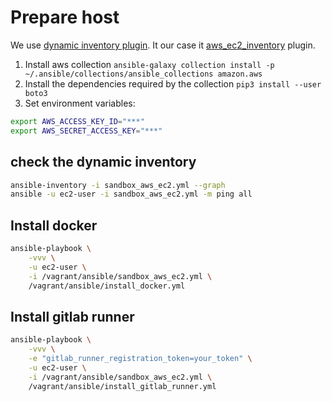 # Prepare host

We use [dynamic inventory plugin](https://docs.ansible.com/ansible/latest/plugins/inventory.html). It our case it [aws_ec2_inventory](https://docs.ansible.com/ansible/latest/collections/amazon/aws/aws_ec2_inventory.html) plugin.

1. Install aws collection `ansible-galaxy collection install -p ~/.ansible/collections/ansible_collections amazon.aws`
2. Install the dependencies required by the collection `pip3 install --user boto3`
3. Set environment variables:

```bash
export AWS_ACCESS_KEY_ID="***"
export AWS_SECRET_ACCESS_KEY="***"
```

## check the dynamic inventory

```bash
ansible-inventory -i sandbox_aws_ec2.yml --graph
ansible -u ec2-user -i sandbox_aws_ec2.yml -m ping all

```

## Install docker 

```bash
ansible-playbook \
    -vvv \
    -u ec2-user \
    -i /vagrant/ansible/sandbox_aws_ec2.yml \
    /vagrant/ansible/install_docker.yml
```

## Install gitlab runner

```bash
ansible-playbook \
    -vvv \
    -e "gitlab_runner_registration_token=your_token" \
    -u ec2-user \
    -i /vagrant/ansible/sandbox_aws_ec2.yml \
    /vagrant/ansible/install_gitlab_runner.yml
```
